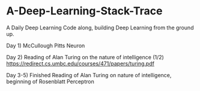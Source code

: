 # A-Deep-Learning-Stack-Trace
A Daily Deep Learning Code along, building Deep Learning from the ground up.

Day 1) McCullough Pitts Neuron

Day 2) Reading of Alan Turing on the nature of intelligence (1/2) https://redirect.cs.umbc.edu/courses/471/papers/turing.pdf

Day 3-5) Finished Reading of Alan Turing on nature of intelligence, beginning of Rosenblatt Perceptron
